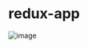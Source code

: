 # redux-app
![image](https://user-images.githubusercontent.com/101584126/228210067-231748fc-22e0-4ffb-8185-3c97820c0908.png)

